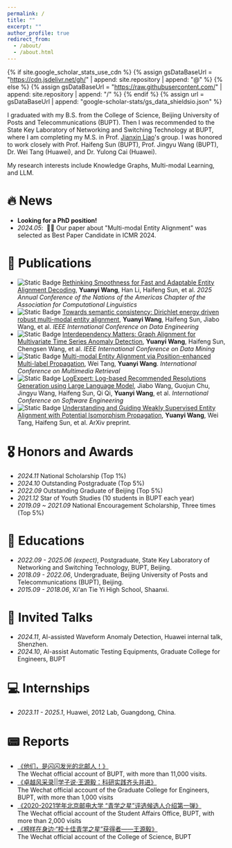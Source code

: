 ```yaml
---
permalink: /
title: ""
excerpt: ""
author_profile: true
redirect_from: 
  - /about/
  - /about.html
---
```


{% if site.google_scholar_stats_use_cdn %}
{% assign gsDataBaseUrl = "https://cdn.jsdelivr.net/gh/" | append: site.repository | append: "@" %}
{% else %}
{% assign gsDataBaseUrl = "https://raw.githubusercontent.com/" | append: site.repository | append: "/" %}
{% endif %}
{% assign url = gsDataBaseUrl | append: "google-scholar-stats/gs_data_shieldsio.json" %}

<span class='anchor' id='about-me'></span>

I graduated with my B.S. from the College of Science, Beijing University of Posts and Telecommunications (BUPT). Then I was recommended to the State Key Laboratory of Networking and Switching Technology at BUPT, where I am completing my M.S. in Prof. [Jianxin Liao](https://baike.baidu.com/item/%E5%BB%96%E5%BB%BA%E6%96%B0/8469604)'s group. I was honored to work closely with Prof. Haifeng Sun (BUPT), Prof. Jingyu Wang (BUPT), Dr. Wei Tang (Huawei), and Dr. Yulong Cai (Huawei).

My research interests include Knowledge Graphs, Multi-modal Learning, and LLM. 

<!--
I have published more than 100 papers at the top international AI conferences with total <a href='https://scholar.google.com/citations?user=DhtAFkwAAAAJ'>google scholar citations <strong><span id='total_cit'>260000+</span></strong></a> (You can also use google scholar badge <a href='https://scholar.google.com/citations?user=DhtAFkwAAAAJ'><img src="https://img.shields.io/endpoint?url={{ url | url_encode }}&logo=Google%20Scholar&labelColor=f6f6f6&color=9cf&style=flat&label=citations"></a>).
-->

# 🔥 News
- **Looking for a PhD position!**
- *2024.05*: &nbsp;🎉🎉 Our paper about "Multi-modal Entity Alignment" was selected as Best Paper Candidate in ICMR 2024.


# 📝 Publications 

<!--
<div class='paper-box'><div class='paper-box-image'><div><div class="badge">CVPR 2016</div><img src='images/500x300.png' alt="sym" width="100%"></div></div>
<div class='paper-box-text' markdown="1">

[Deep Residual Learning for Image Recognition](https://openaccess.thecvf.com/content_cvpr_2016/papers/He_Deep_Residual_Learning_CVPR_2016_paper.pdf)

**Kaiming He**, Xiangyu Zhang, Shaoqing Ren, Jian Sun

[**Project**](https://scholar.google.com/citations?view_op=view_citation&hl=zh-CN&user=DhtAFkwAAAAJ&citation_for_view=DhtAFkwAAAAJ:ALROH1vI_8AC) <strong><span class='show_paper_citations' data='DhtAFkwAAAAJ:ALROH1vI_8AC'></span></strong>
- Lorem ipsum dolor sit amet, consectetur adipiscing elit. Vivamus ornare aliquet ipsum, ac tempus justo dapibus sit amet. 
</div>
</div>
-->

- ![Static Badge](https://img.shields.io/badge/NAACL%202025-blue) [Rethinking Smoothness for Fast and Adaptable Entity Alignment Decoding](https://arxiv.org/pdf/2401.12798), **Yuanyi Wang**, Han Li, Haifeng Sun, et al. *2025 Annual Conference of the Nations of the Americas Chapter of the Association for Computational Linguistics*
- ![Static Badge](https://img.shields.io/badge/ICDE%202024-blue) [Towards semantic consistency: Dirichlet energy driven robust multi-modal entity alignment](https://arxiv.org/pdf/2401.17859), **Yuanyi Wang**, Haifeng Sun, Jiabo Wang, et al. *IEEE International Conference on Data Engineering*
- ![Static Badge](https://img.shields.io/badge/ICDM%202024-blue) [Interdependency Matters: Graph Alignment for Multivariate Time Series Anomaly Detection](https://arxiv.org/pdf/2410.08877), **Yuanyi Wang**, Haifeng Sun, Chengsen Wang, et al. *IEEE International Conference on Data Mining*
- ![Static Badge](https://img.shields.io/badge/ICMR%202024-Best%20Paper%20Candidate-blue) [Multi-modal Entity Alignment via Position-enhanced Multi-label Propagation](https://dl.acm.org/doi/10.1145/3652583.3658085), Wei Tang, **Yuanyi Wang**. *International Conference on Multimedia Retrieval*
- ![Static Badge](https://img.shields.io/badge/ICSE%202024-blue) [LogExpert: Log-based Recommended Resolutions Generation using Large Language Model](https://dl.acm.org/doi/abs/10.1145/3639476.3639773), Jiabo Wang, Guojun Chu, Jingyu Wang, Haifeng Sun, Qi Qi, **Yuanyi Wang**, et al. *International Conference on Software Engineering*
- ![Static Badge](https://img.shields.io/badge/arXiv-red) [Understanding and Guiding Weakly Supervised Entity Alignment with Potential Isomorphism Propagation](https://arxiv.org/pdf/2402.03025), **Yuanyi Wang**, Wei Tang, Haifeng Sun, et al. ArXiv preprint.


<!--
# 🔬 Research Experience

#### AI-assisted Automatic Construction of Device Parameter Database
- *2012 Lab, Huawei, Guangdong, China*
- **Objective:** Automatically parsing computation device manuals, extracting the device parameters, constructing the parameter database
- **Solution:** Pre-training for document layout analysis, Unified tabular structure recognition, LLM for text understanding

#### Automatic Anomalous Logs Resolution Recommendation
- *BUPT & China Mobile (Suzhou) Software Technology Co., Ltd, Beijing, China*
- **Objective:** Automatically parsing anomalous logs, generating recommended resolutions for anomalous logs
- **Solution:** Log parsing and summarization, Constructing log-based structural database, LLM for generating resolutions with RAG

#### Real-time Time-series Anomaly Detection and Location for ATE
- *2012 Lab, Huawei, Guangdong, China*
- **Objective:** Fast anomaly detection for multivariate time series data, Automatically analyzing oscillogram
- **Solution:** A novel framework for multivariate time series anomaly detection, Lightweight object segmentation, detection, and indicator analysis for oscillogram
-->


# 🎖 Honors and Awards
- *2024.11* National Scholarship (Top 1%)
- *2024.10* Outstanding Postgraduate (Top 5%)
- *2022.09* Outstanding Graduate of Beijing (Top 5%)
- *2021.12* Star of Youth Studies (10 students in BUPT each year)
- *2019.09 ~ 2021.09* National Encouragement Scholarship, Three times (Top 5%)

# 📖 Educations
- *2022.09 - 2025.06 (expect)*, Postgraduate, State Key Laboratory of Networking and Switching Technology, BUPT, Beijing. 
- *2018.09 - 2022.06*, Undergraduate, Beijing University of Posts and Telecommunications (BUPT), Beijing.
- *2015.09 - 2018.06*, Xi'an Tie Yi High School, Shaanxi.


# 💬 Invited Talks
- *2024.11*, AI-assisted Waveform Anomaly Detection, Huawei internal talk, Shenzhen.
- *2024.10*, AI-assist Automatic Testing Equipments, Graduate College for Engineers, BUPT


# 💻 Internships
- *2023.11 - 2025.1*, Huawei, 2012 Lab, Guangdong, China.

# 📟 Reports
- [《他们，是闪闪发光的北邮人！》](https://mp.weixin.qq.com/s/-HP2uHssKdjbumYHcZyEMA)<br>
The Wechat official account of BUPT, with more than 11,000 visits.
- [《卓越风采录||学子说·王源毅：科研实践齐头并进》](https://mp.weixin.qq.com/s/jP7twFA9oUHcyJekh_SbHg)<br>
The Wechat official account of the Graduate College for Engineers, BUPT, with more than 1,000 visits
- [《2020-2021学年北京邮电大学 “青学之星”评选候选人介绍第一弹》](https://mp.weixin.qq.com/s/XUarXNwU8Hq31W65nEm_ew)<br>
The Wechat official account of the Student Affairs Office, BUPT, with more than 2,000 visits
- [《榜样在身边·“校十佳青学之星”获得者——王源毅》](https://mp.weixin.qq.com/s/JG6i1HwPSD--Xgmn9vrOgQ)<br>
The Wechat official account of the College of Science, BUPT
